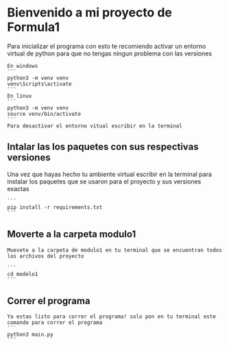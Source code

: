 # Bienvenido a mi proyecto de Formula1


Para inicializar el programa con esto te recomiendo activar un entorno virtual de python para que no tengas ningun problema con las versiones

    En windows
    ```
    python3 -m venv venv
    venv\Scripts\activate
    ```
    En linux
    ```
    python3 -m venv venv
    source venv/bin/activate
    ```
    Para desactivar el entorno vitual escribir en la terminal

## Intalar las los paquetes con sus respectivas versiones

Una vez que hayas hecho tu ambiente virtual escribir en la terminal para instalar los paquetes que se usaron para el proyecto y sus versiones exactas

    ```
    pip install -r requirements.txt
    ```

## Moverte a la carpeta modulo1

    Muevete a la carpeta de modulo1 en tu terminal que se encuentran todos los archivos del proyecto

    ```
    cd modelo1
    ```

## Correr el programa

    Ya estas listo para correr el programa! solo pon en tu terminal este comando para correr el programa
    ```
    python3 main.py
    ```

